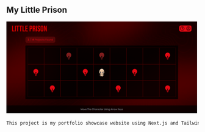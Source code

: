 ## My Little Prison

<img src="/public/sequences/4.png" width="500" title="Screenshot 1"/>

```bash
This project is my portfolio showcase website using Next.js and Tailwind in a game-like experience concept.
```
